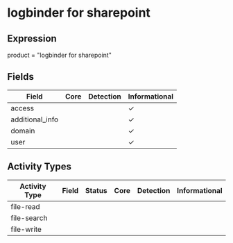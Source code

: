logbinder for sharepoint
========================

Expression
----------

product = "logbinder for sharepoint"

Fields
------

| Field           | Core | Detection | Informational |
| --------------- | ---- | --------- | ------------- |
| access          |      |           | &#10003;      |
| additional_info |      |           | &#10003;      |
| domain          |      |           | &#10003;      |
| user            |      |           | &#10003;      |

Activity Types
--------------

| Activity Type | Field | Status | Core | Detection | Informational |
| ------------- | ----- | ------ | ---- | --------- | ------------- |
| file-read     |       |        |      |           |               |
| file-search   |       |        |      |           |               |
| file-write    |       |        |      |           |               |

